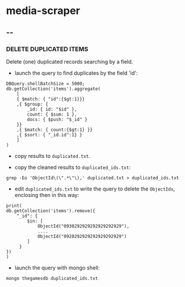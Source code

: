 # media-scraper

## --

### DELETE DUPLICATED ITEMS

Delete (one) duplicated records searching by a field.
- launch the query to find duplicates by the field 'id':
~~~
DBQuery.shellBatchSize = 5000;
db.getCollection('items').aggregate(
    [
    { $match: { "id":{$gt:1}}}
    ,{ $group: { 
        _id: { id: "$id" },
        count: { $sum: 1 },
        docs: { $push: "$_id" }
    }}
    ,{ $match: { count:{$gt:1} }}
    ,{ $sort: { "_id.id":1} }
    ]
)
~~~
- copy results to `duplicated.txt`.


- copy the cleaned results to `duplicated_ids.txt`:
~~~
grep -Eo 'ObjectId\(\".*\"\),' duplicated.txt > duplicated_ids.txt
~~~
- edit `duplicated_ids.txt` to write the query to delete the `ObjectIds`, enclosing then in this way:
~~~
print(
db.getCollection('items').remove({
    "_id": {
        $in: [
            ObjectId("0930292929292929292929"),
            ....
            ObjectId("0920292929292929292929")
        ]
     }
})
) 
~~~
- launch the query with mongo shell:
~~~
mongo thegamesdb duplicated_ids.txt
~~~
